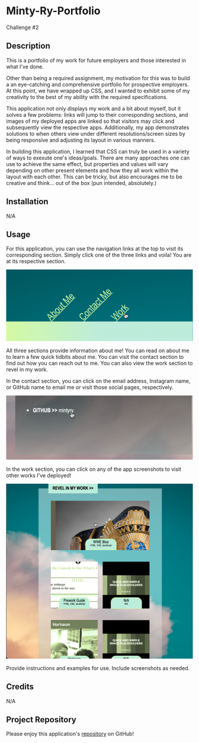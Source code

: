 # Minty-Ry-Portfolio
Challenge #2

## Description

This is a portfolio of my work for future employers and those interested in what I've done.

Other than being a required assignment, my motivation for this was to build a an eye-catching and comprehensive portfolio for prospective employers. At this point, we have wrapped up CSS, and I wanted to exhibit some of my creativity to the best of my ability with the required specifications.

This application not only displays my work and a bit about myself, but it solves a few problems: links will jump to their corresponding sections, and images of my deployed apps are linked so that visitors may click and subsequently view the respective apps. Additionally, my app demonstrates solutions to when others view under different resolutions/screen sizes by being responsive and adjusting its layout in various manners.

In building this application, I learned that CSS can truly be used in a variety of ways to exexute one's ideas/goals. There are many approaches one can use to achieve the same effect, but properties and values will vary depending on other present elements and how they all work within the layout with each other. This can be tricky, but also encourages me to be creative and think... out of the box (pun intended, absolutely.)

## Installation

N/A

## Usage

For this application, you can use the navigation links at the top to visit its corresponding section. Simply click one of the three links and voila! You are at its respective section.

![Clicking on the Work navigation link will have the page jump to the Work section.](./assets/images/clickwork.png)

All three sections provide information about me! You can read on about me to learn a few quick tidbits about me. You can visit the contact section to find out how you can reach out to me. You can also view the work section to revel in my work.

In the contact section, you can click on the email address, Instagram name, or GitHub name to email me or visit those social pages, respectively.

![Clicking on my GitHub name will bring you to my GitHub page.](./assets/images/clickcontact.png)

In the work section, you can click on any of the app screenshots to visit other works I've deployed!

![Clicking on one of my app images will bring you to the deployed app.](./assets/images/clickapp.png)

Provide instructions and examples for use. Include screenshots as needed.

## Credits

N/A

## Project Repository

Please enjoy this application's [repository](https://github.com/mintyry/Minty-Ry-Portfolio) on GitHub!